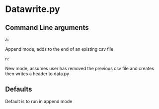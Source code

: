 # Datawrite.py

## Command Line arguments

a:

Append mode, adds to the end of an existing csv file


n: 

New mode, assumes user has removed the previous csv file and creates then writes a header to data.py


## Defaults

Default is to run in append mode
